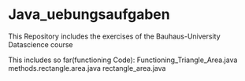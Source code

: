 # Java_uebungsaufgaben

This Repository includes the exercises of the Bauhaus-University Datascience course

This includes so far(functioning Code):
  Functioning_Triangle_Area.java
  methods.rectangle.area.java
  rectangle_area.java
